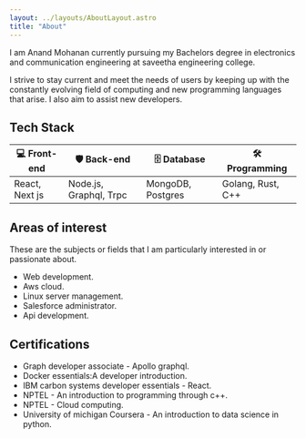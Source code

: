 ```yaml
---
layout: ../layouts/AboutLayout.astro
title: "About"
---
```


I am Anand Mohanan currently pursuing my Bachelors degree in electronics and communication engineering at saveetha engineering college.

I strive to stay current and meet the needs of users by keeping up with the constantly
evolving field of computing and new programming languages that arise. I also aim to assist new developers.

## Tech Stack

| 💻 Front-end   | 🛡️ Back-end            | 🗄️ Database       | 🛠️ Programming    |
| -------------- | ---------------------- | ----------------- | ----------------- |
| React, Next js | Node.js, Graphql, Trpc | MongoDB, Postgres | Golang, Rust, C++ |

## Areas of interest

These are the subjects or fields that I am particularly interested in or passionate about.

- Web development.
- Aws cloud.
- Linux server management.
- Salesforce administrator.
- Api development.

## Certifications

- Graph developer associate - Apollo graphql.
- Docker essentials:A developer introduction.
- IBM carbon systems developer essentials - React.
- NPTEL - An introduction to programming through c++.
- NPTEL - Cloud computing.
- University of michigan Coursera - An introduction to data science in python.
